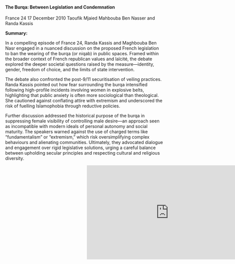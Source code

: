 <h4>The Burqa: Between Legislation and Condemnation</h4>
France 24
17 December 2010
Taoufik Mjaied
Mahbouba Ben Nasser and Randa Kassis

<b>Summary:</b>

In a compelling episode of France 24, Randa Kassis and Maghbouba Ben Nasr engaged in a nuanced discussion on the proposed French legislation to ban the wearing of the burqa (or niqab) in public spaces. Framed within the broader context of French republican values and laïcité, the debate explored the deeper societal questions raised by the measure—identity, gender, freedom of choice, and the limits of state intervention.

The debate also confronted the post-9/11 securitisation of veiling practices. Randa Kassis pointed out how fear surrounding the burqa intensified following high-profile incidents involving women in explosive belts, highlighting that public anxiety is often more sociological than theological. She cautioned against conflating attire with extremism and underscored the risk of fuelling Islamophobia through reductive policies.

Further discussion addressed the historical purpose of the burqa in suppressing female visibility of controlling male desire—an approach seen as incompatible with modern ideals of personal autonomy and social maturity. The speakers warned against the use of charged terms like “fundamentalism” or “extremism,” which risk oversimplifying complex behaviours and alienating communities. Ultimately, they advocated dialogue and engagement over rigid legislative solutions, urging a careful balance between upholding secular principles and respecting cultural and religious diversity.

<p></p>
<center>
<div style="position:relative;width: 520px;height: 300px;"><iframe src="https://iframe.mediadelivery.net/play/455361/32737f7d-8494-4ea3-bdd5-0b245ab453e1" loading="lazy" style="border:0;position:absolute;top:0;height:100%;width:100%;" allow="accelerometer;gyroscope;autoplay;encrypted-media;picture-in-picture;" allowfullscreen="true"></iframe></div>
</center>  
<p></p>
